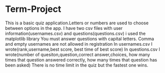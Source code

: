 # Term-Project
This is a basic quiz application.Letters or numbers are used to choose between options in the app.
I have two csv files with user information(usernames.csv) and questions(questions.csv)
i used the matplotlib library
You must answer questions with capital letters.
Comma and empty usernames are not allowed in registration
In usernames.csv I wrote(rank,username,best score, best time of best score)
In questions.csv I wrote(number of quesiton,question,correct answer,choices, how many times that question answered correctly, how many times that question has been asked)
There is no time limit in the quiz but the fastest one wins.
